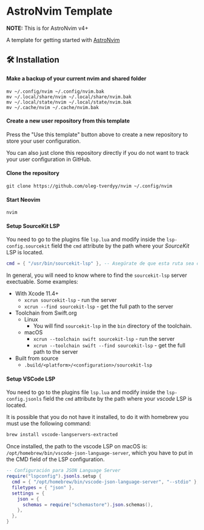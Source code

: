 # AstroNvim Template

**NOTE:** This is for AstroNvim v4+

A template for getting started with [AstroNvim](https://github.com/AstroNvim/AstroNvim)

## 🛠️ Installation

#### Make a backup of your current nvim and shared folder

```shell
mv ~/.config/nvim ~/.config/nvim.bak
mv ~/.local/share/nvim ~/.local/share/nvim.bak
mv ~/.local/state/nvim ~/.local/state/nvim.bak
mv ~/.cache/nvim ~/.cache/nvim.bak
```

#### Create a new user repository from this template

Press the "Use this template" button above to create a new repository to store your user configuration.

You can also just clone this repository directly if you do not want to track your user configuration in GitHub.

#### Clone the repository

```shell
git clone https://github.com/oleg-tverdyy/nvim ~/.config/nvim
```

#### Start Neovim

```shell
nvim
```

#### Setup SourceKit LSP

You need to go to the plugins file `lsp.lua` and modify inside the `lsp-config.sourcekit` field the `cmd` attribute by the path where your *SourceKit* LSP is located.

```lua
cmd = { "/usr/bin/sourcekit-lsp" }, -- Asegúrate de que esta ruta sea correcta
```
In general, you will need to know where to find the `sourcekit-lsp` server exectuable. Some examples:

* With Xcode 11.4+
  * `xcrun sourcekit-lsp` - run the server
  * `xcrun --find sourcekit-lsp` - get the full path to the server
* Toolchain from Swift.org
  * Linux
    * You will find `sourcekit-lsp` in the `bin` directory of the toolchain.
  * macOS
    * `xcrun --toolchain swift sourcekit-lsp` - run the server
    * `xcrun --toolchain swift --find sourcekit-lsp` - get the full path to the server
* Built from source
  * `.build/<platform>/<configuration>/sourcekit-lsp`

#### Setup VSCode LSP

You need to go to the plugins file `lsp.lua` and modify inside the `lsp-config.jsonls` field the `cmd` attribute by the path where your *vscode* LSP is located.

It is possible that you do not have it installed, to do it with homebrew you must use the following command:

```bash
brew install vscode-langservers-extracted
```

Once installed, the path to the vscode LSP on macOS is: `/opt/homebrew/bin/vscode-json-language-server`, which you have to put in the CMD field of the LSP configuration.

```lua
-- Configuración para JSON Language Server
require("lspconfig").jsonls.setup {
  cmd = { "/opt/homebrew/bin/vscode-json-language-server", "--stdio" }, -- Asegúrate de que el servidor LSP para JSON esté instalado
  filetypes = { "json" },
  settings = {
    json = {
      schemas = require("schemastore").json.schemas(),
    },
  },
}
```
